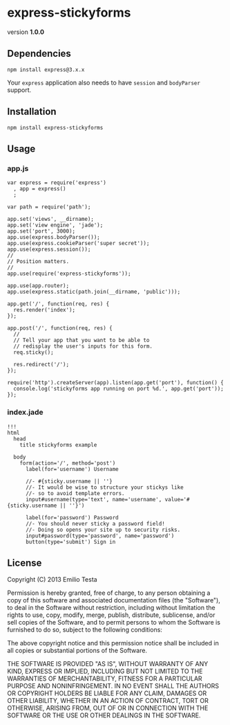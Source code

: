 # express-stickyforms

version **1.0.0**


## Dependencies

    npm install express@3.x.x

Your `express` application also needs to have `session` and `bodyParser` support.


## Installation
    npm install express-stickyforms


## Usage

### app.js

    var express = require('express')
      , app = express()
      ;
    
    var path = require('path');
    
    app.set('views', __dirname);
    app.set('view engine', 'jade');
    app.set('port', 3000);
    app.use(express.bodyParser());
    app.use(express.cookieParser('super secret'));
    app.use(express.session());
    //
    // Position matters.
    //
    app.use(require('express-stickyforms'));
    
    app.use(app.router);
    app.use(express.static(path.join(__dirname, 'public')));
    
    app.get('/', function(req, res) {
      res.render('index');
    });
    
    app.post('/', function(req, res) {
      //
      // Tell your app that you want to be able to
      // redisplay the user's inputs for this form.
      req.sticky();
      
      res.redirect('/');
    });
    
    require('http').createServer(app).listen(app.get('port'), function() {
      console.log('stickyforms app running on port %d.', app.get('port'));
    });


### index.jade

    !!!
    html
      head
        title stickyforms example

      body
        form(action='/', method='post')
          label(for='username') Username
          
          //- #{sticky.username || ''}
          //- It would be wise to structure your stickys like
          //- so to avoid template errors.
          input#username(type='text', name='username', value='#{sticky.username || ''}')
          
          label(for='password') Password
          //- You should never sticky a password field!
          //- Doing so opens your site up to security risks.
          input#password(type='password', name='password')
          button(type='submit') Sign in


## License

Copyright (C) 2013 Emilio Testa

Permission is hereby granted, free of charge, to any person obtaining a copy of this software and associated documentation files (the "Software"), to deal in the Software without restriction, including without limitation the rights to use, copy, modify, merge, publish, distribute, sublicense, and/or sell copies of the Software, and to permit persons to whom the Software is furnished to do so, subject to the following conditions:

The above copyright notice and this permission notice shall be included in all copies or substantial portions of the Software.

THE SOFTWARE IS PROVIDED "AS IS", WITHOUT WARRANTY OF ANY KIND, EXPRESS OR IMPLIED, INCLUDING BUT NOT LIMITED TO THE WARRANTIES OF MERCHANTABILITY, FITNESS FOR A PARTICULAR PURPOSE AND NONINFRINGEMENT. IN NO EVENT SHALL THE AUTHORS OR COPYRIGHT HOLDERS BE LIABLE FOR ANY CLAIM, DAMAGES OR OTHER LIABILITY, WHETHER IN AN ACTION OF CONTRACT, TORT OR OTHERWISE, ARISING FROM, OUT OF OR IN CONNECTION WITH THE SOFTWARE OR THE USE OR OTHER DEALINGS IN THE SOFTWARE.


